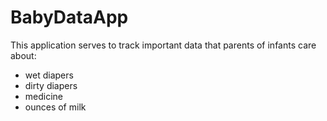# BabyDataApp
This application serves to track important data that parents of infants care about:
- wet diapers
- dirty diapers
- medicine
- ounces of milk